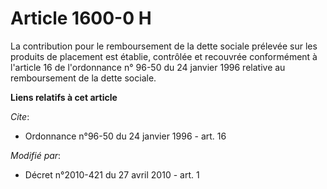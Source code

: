 # Article 1600-0 H

La contribution pour le remboursement de la dette sociale prélevée sur les produits de placement est établie, contrôlée et
recouvrée conformément à l'article 16 de l'ordonnance n° 96-50 du 24 janvier 1996 relative au remboursement de la dette
sociale.

**Liens relatifs à cet article**

_Cite_:

  - Ordonnance n°96-50 du 24 janvier 1996 - art. 16

_Modifié par_:

  - Décret n°2010-421  du 27 avril 2010 - art. 1
